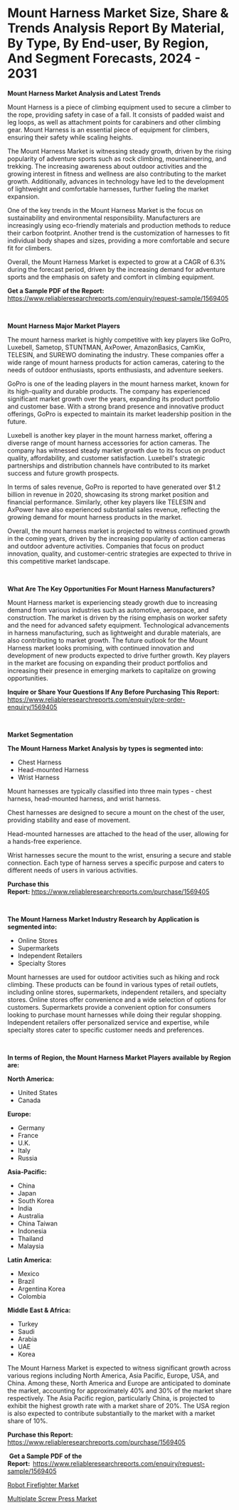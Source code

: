 <p><h1>Mount Harness Market Size, Share & Trends Analysis Report By Material, By Type, By End-user, By Region, And Segment Forecasts, 2024 - 2031</h1></p><p><strong>Mount Harness Market Analysis and Latest Trends</strong></p>
<p><p>Mount Harness is a piece of climbing equipment used to secure a climber to the rope, providing safety in case of a fall. It consists of padded waist and leg loops, as well as attachment points for carabiners and other climbing gear. Mount Harness is an essential piece of equipment for climbers, ensuring their safety while scaling heights.</p><p>The Mount Harness Market is witnessing steady growth, driven by the rising popularity of adventure sports such as rock climbing, mountaineering, and trekking. The increasing awareness about outdoor activities and the growing interest in fitness and wellness are also contributing to the market growth. Additionally, advances in technology have led to the development of lightweight and comfortable harnesses, further fueling the market expansion.</p><p>One of the key trends in the Mount Harness Market is the focus on sustainability and environmental responsibility. Manufacturers are increasingly using eco-friendly materials and production methods to reduce their carbon footprint. Another trend is the customization of harnesses to fit individual body shapes and sizes, providing a more comfortable and secure fit for climbers.</p><p>Overall, the Mount Harness Market is expected to grow at a CAGR of 6.3% during the forecast period, driven by the increasing demand for adventure sports and the emphasis on safety and comfort in climbing equipment.</p></p>
<p><strong>Get a Sample PDF of the Report:&nbsp;</strong> <a href="https://www.reliableresearchreports.com/enquiry/request-sample/1569405">https://www.reliableresearchreports.com/enquiry/request-sample/1569405</a></p>
<p>&nbsp;</p>
<p><strong>Mount Harness Major Market Players</strong></p>
<p><p>The mount harness market is highly competitive with key players like GoPro, Luxebell, Sametop, STUNTMAN, AxPower, AmazonBasics, CamKix, TELESIN, and SUREWO dominating the industry. These companies offer a wide range of mount harness products for action cameras, catering to the needs of outdoor enthusiasts, sports enthusiasts, and adventure seekers.</p><p>GoPro is one of the leading players in the mount harness market, known for its high-quality and durable products. The company has experienced significant market growth over the years, expanding its product portfolio and customer base. With a strong brand presence and innovative product offerings, GoPro is expected to maintain its market leadership position in the future.</p><p>Luxebell is another key player in the mount harness market, offering a diverse range of mount harness accessories for action cameras. The company has witnessed steady market growth due to its focus on product quality, affordability, and customer satisfaction. Luxebell's strategic partnerships and distribution channels have contributed to its market success and future growth prospects.</p><p>In terms of sales revenue, GoPro is reported to have generated over $1.2 billion in revenue in 2020, showcasing its strong market position and financial performance. Similarly, other key players like TELESIN and AxPower have also experienced substantial sales revenue, reflecting the growing demand for mount harness products in the market.</p><p>Overall, the mount harness market is projected to witness continued growth in the coming years, driven by the increasing popularity of action cameras and outdoor adventure activities. Companies that focus on product innovation, quality, and customer-centric strategies are expected to thrive in this competitive market landscape.</p></p>
<p>&nbsp;</p>
<p><strong>What Are The Key Opportunities For Mount Harness Manufacturers?</strong></p>
<p><p>Mount Harness market is experiencing steady growth due to increasing demand from various industries such as automotive, aerospace, and construction. The market is driven by the rising emphasis on worker safety and the need for advanced safety equipment. Technological advancements in harness manufacturing, such as lightweight and durable materials, are also contributing to market growth. The future outlook for the Mount Harness market looks promising, with continued innovation and development of new products expected to drive further growth. Key players in the market are focusing on expanding their product portfolios and increasing their presence in emerging markets to capitalize on growing opportunities.</p></p>
<p><strong>Inquire or Share Your Questions If Any Before Purchasing This Report:</strong> <a href="https://www.reliableresearchreports.com/enquiry/pre-order-enquiry/1569405">https://www.reliableresearchreports.com/enquiry/pre-order-enquiry/1569405</a></p>
<p>&nbsp;</p>
<p><strong>Market Segmentation</strong></p>
<p><strong>The Mount Harness Market Analysis by types is segmented into:</strong></p>
<p><ul><li>Chest Harness</li><li>Head-mounted Harness</li><li>Wrist Harness</li></ul></p>
<p><p>Mount harnesses are typically classified into three main types - chest harness, head-mounted harness, and wrist harness. </p><p>Chest harnesses are designed to secure a mount on the chest of the user, providing stability and ease of movement. </p><p>Head-mounted harnesses are attached to the head of the user, allowing for a hands-free experience. </p><p>Wrist harnesses secure the mount to the wrist, ensuring a secure and stable connection. Each type of harness serves a specific purpose and caters to different needs of users in various activities.</p></p>
<p><strong>Purchase this Report:&nbsp;</strong><a href="https://www.reliableresearchreports.com/purchase/1569405">https://www.reliableresearchreports.com/purchase/1569405</a></p>
<p>&nbsp;</p>
<p><strong>The Mount Harness Market Industry Research by Application is segmented into:</strong></p>
<p><ul><li>Online Stores</li><li>Supermarkets</li><li>Independent Retailers</li><li>Specialty Stores</li></ul></p>
<p><p>Mount harnesses are used for outdoor activities such as hiking and rock climbing. These products can be found in various types of retail outlets, including online stores, supermarkets, independent retailers, and specialty stores. Online stores offer convenience and a wide selection of options for customers. Supermarkets provide a convenient option for consumers looking to purchase mount harnesses while doing their regular shopping. Independent retailers offer personalized service and expertise, while specialty stores cater to specific customer needs and preferences.</p></p>
<p>&nbsp;</p>
<p><strong>In terms of Region, the Mount Harness Market Players available by Region are:</strong></p>
<p>
    <p> <strong> North America: </strong>
        <ul>
            <li>United States</li>
            <li>Canada</li>
        </ul>
        </p> 
    <p> <strong> Europe: </strong>
        <ul>
            <li>Germany</li>
            <li>France</li>
            <li>U.K.</li>
            <li>Italy</li>
            <li>Russia</li>
        </ul>
        </p> 
    <p> <strong> Asia-Pacific: </strong>
        <ul>
            <li>China</li>
            <li>Japan</li>
            <li>South Korea</li>
            <li>India</li>
            <li>Australia</li>
            <li>China Taiwan</li>
            <li>Indonesia</li>
            <li>Thailand</li>
            <li>Malaysia</li>
        </ul>
        </p> 
    <p> <strong> Latin America: </strong>
        <ul>
            <li>Mexico</li>
            <li>Brazil</li>
            <li>Argentina Korea</li>
            <li>Colombia</li>
        </ul>
        </p> 
    <p> <strong> Middle East & Africa: </strong>
        <ul>
            <li>Turkey</li>
            <li>Saudi</li>
            <li>Arabia</li>
            <li>UAE</li>
            <li>Korea</li>
        </ul>
    </p>
    </p>
<p><p>The Mount Harness Market is expected to witness significant growth across various regions including North America, Asia Pacific, Europe, USA, and China. Among these, North America and Europe are anticipated to dominate the market, accounting for approximately 40% and 30% of the market share respectively. The Asia Pacific region, particularly China, is projected to exhibit the highest growth rate with a market share of 20%. The USA region is also expected to contribute substantially to the market with a market share of 10%.</p></p>
<p><strong>Purchase this Report: </strong><a href="https://www.reliableresearchreports.com/purchase/1569405">https://www.reliableresearchreports.com/purchase/1569405</a></p>
<p>&nbsp;<strong>Get a Sample PDF of the Report:&nbsp;&nbsp;</strong><a href="https://www.reliableresearchreports.com/enquiry/request-sample/1569405">https://www.reliableresearchreports.com/enquiry/request-sample/1569405</a></p>
<p><strong></strong></p>
<p><p><a href="https://github.com/jaidynmorantestelletmjzya/Market-Research-Report-List-1/blob/main/robot-firefighter-market.md">Robot Firefighter Market</a></p><p><a href="https://github.com/ruddyyedelwadw/Market-Research-Report-List-1/blob/main/multiplate-screw-press-market.md">Multiplate Screw Press Market</a></p></p>